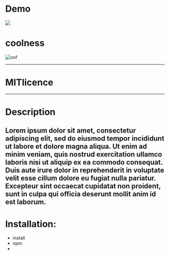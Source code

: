 # Demo
![](thing.gif)

# coolness

![oof](https://avatars2.githubusercontent.com/u/59028381?v=4)

--- 
 # MITlicence
 ------ 
 # Description 
Lorem ipsum dolor sit amet, consectetur adipiscing elit, sed do eiusmod tempor incididunt ut labore et dolore magna aliqua. Ut enim ad minim veniam, quis nostrud exercitation ullamco laboris nisi ut aliquip ex ea commodo consequat. Duis aute irure dolor in reprehenderit in voluptate velit esse cillum dolore eu fugiat nulla pariatur. Excepteur sint occaecat cupidatat non proident, sunt in culpa qui officia deserunt mollit anim id est laborum. 
---
# Installation:

* install
* npm
* 